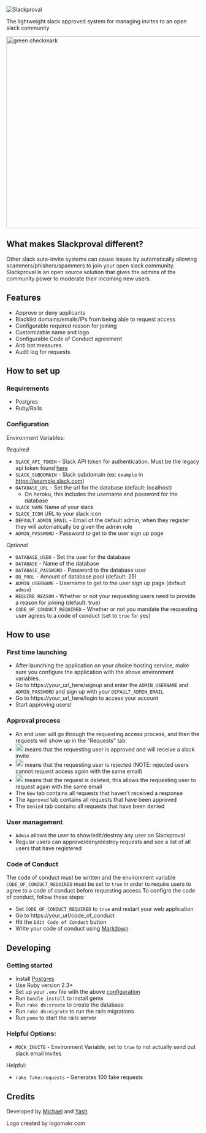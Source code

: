 ![Slackproval](https://i.imgur.com/k78sOmi.png)

The lightweight slack approved system for managing invites to an open slack community

<img src="https://imgur.com/LZs8NpQ.png" alt="green checkmark" width="750" height="500">

## What makes Slackproval different?
Other slack auto-invite systems can cause issues by automatically allowing scammers/phishers/spammers to join your open slack community. Slackproval is an open source solution that gives the admins of the community power to moderate their incoming new users.

## Features
- Approve or deny applicants
- Blacklist domains/emails/IPs from being able to request access
- Configurable required reason for joining
- Customizable name and logo
- Configurable Code of Conduct agreement
- Anti bot measures
- Audit log for requests

## How to set up
### Requirements
- Postgres
- Ruby/Rails
### Configuration
Environment Variables:

*Required*

- `SLACK_API_TOKEN` - Slack API token for authentication. Must be the legacy api token found [here](https://api.slack.com/custom-integrations/legacy-tokens)
- `SLACK_SUBDOMAIN` - Slack subdomain (ex: `example` in https://example.slack.com)
- `DATABASE_URL` - Set the url for the database (default: localhost)
  - On heroku, this includes the username and password for the database
- `SLACK_NAME` Name of your slack
- `SLACK_ICON` URL to your slack icon
- `DEFAULT_ADMIN_EMAIL` - Email of the default admin, when they register they will automatically be given the admin role
- `ADMIN_PASSWORD` - Password to get to the user sign up page

*Optional*

- `DATABASE_USER` - Set the user for the database
- `DATABASE` - Name of the database
- `DATABASE_PASSWORD` - Password to the database user
- `DB_POOL` - Amount of database pool (default: 25)
- `ADMIN_USERNAME` - Username to get to the user sign up page (default `admin`)
- `REQUIRE_REASON` - Whether or not your requesting users need to provide a reason for joining (default: true)
- `CODE_OF_CONDUCT_REQUIRED` - Whether or not you mandate the requesting user agrees to a code of conduct (set to `true` for yes)

## How to use
### First time launching
- After launching the application on your choice hosting service, make sure you configure the application with the above environment variables.
- Go to https://your_url_here/signup and enter the `ADMIN_USERNAME` and `ADMIN_PASSWORD` and sign up with your `DEFAULT_ADMIN_EMAIL`
- Go to https://your_url_here/login to access your account
- Start approving users!
### Approval process
- An end user will go through the requesting access process, and then the requests will show up in the "Requests" tab
- <img src="https://imgur.com/RRtEovf.png" alt="green checkmark" width="20" height="20"> means that the requesting user is approved and will receive a slack invite
- <img src="https://imgur.com/FSjEiEN.png" alt="yellow X" width="20" height="20"> means that the requesting user is rejected (NOTE: rejected users cannot request access again with the same email)
- <img src="https://imgur.com/h0LzfKA.png" alt="red trashcan" width="20" height="20"> means that the request is deleted, this allows the requesting user to request again with the same email
- The `New` tab contains all requests that haven't received a response
- The `Approved` tab contains all requests that have been approved
- The `Denied` tab contains all requests that have been denied
### User management
- `Admin` allows the user to show/edit/destroy any user on Slackproval
- Regular users can approve/deny/destroy requests and see a list of all users that have registered
### Code of Conduct
The code of conduct must be written and the environment variable `CODE_OF_CONDUCT_REQUIRED` must be set to `true` in order to require users to agree to a code of conduct before requesting access
To configre the code of conduct, follow these steps:
- Set `CODE_OF_CONDUCT_REQUIRED` to `true` and restart your web application
- Go to https://your_url/code_of_conduct
- Hit the `Edit Code of Conduct` button
- Write your code of conduct using [Markdown](https://github.com/adam-p/markdown-here/wiki/Markdown-Cheatsheet)

## Developing
### Getting started
- Install [Postgres](https://wiki.postgresql.org/wiki/Detailed_installation_guides)
- Use Ruby version 2.3+
- Set up your `.env` file with the above [configuration](#configuration)
- Run `bundle install` to install gems
- Run `rake db:create` to create the database
- Run `rake db:migrate` to run the rails migrations
- Run `puma` to start the rails server
### Helpful Options:
- `MOCK_INVITE` - Environment Variable, set to `true` to not actually send out slack email invites

Helpful:
- `rake fake:requests` - Generates 100 fake requests

## Credits
Developed by [Michael](https://github.com/mikestephens) and [Yash](https://github.com/YashdalfTheGray)

Logo created by logomakr.com
